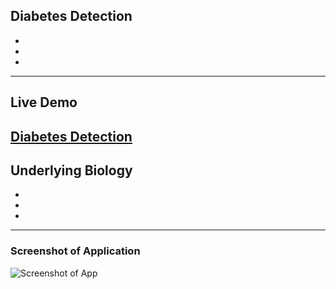 ## Diabetes Detection
-
-
-
---
## Live Demo
[Diabetes Detection](https://reliance-fyp.github.io/Diabetes-Detection/)
---

## Underlying Biology
-
-
-
---
### Screenshot of Application
![Screenshot of App](https://raw.githubusercontent.com/Reliance-FYP/Diabetes-Detection/main/Diabetes%20Detection%20App.png)
